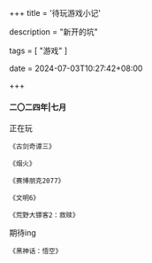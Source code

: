 +++
title = '待玩游戏小记'

description = "新开的坑"

tags = [ "游戏" ]

date = 2024-07-03T10:27:42+08:00

+++

#### 二〇二四年|七月

正在玩

`《古剑奇谭三》`

`《烟火》`

`《赛博朋克2077》`

`《文明6》`

`《荒野大镖客2：救赎》`

期待ing

`《黑神话：悟空》`

